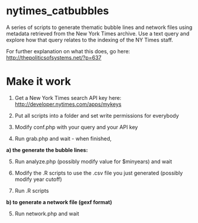 nytimes_catbubbles
==================

A series of scripts to generate thematic bubble lines and network files using metadata retrieved from the New York Times archive. Use a text query and explore how that query relates to the indexing of the NY Times staff.

For further explanation on what this does, go here: http://thepoliticsofsystems.net/?p=637

Make it work
============
1) Get a New York Times search API key here: http://developer.nytimes.com/apps/mykeys

2) Put all scripts into a folder and set write permissions for everybody

3) Modify conf.php with your query and your API key

4) Run grab.php and wait - when finished,

__a) the generate the bubble lines:__

5) Run analyze.php (possibly modify value for $minyears) and wait

6) Modify the .R scripts to use the .csv file you just generated (possibly modify year cutoff)

7) Run .R scripts

__b) to generate a network file (gexf format)__

5) Run network.php and wait
